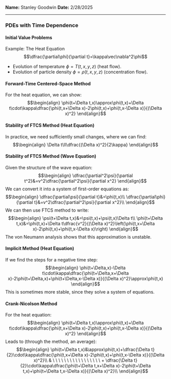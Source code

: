 **Name:** Stanley Goodwin
**Date:** 2/28/2025

---
### PDEs with Time Dependence
#### Initial Value Problems
Example: The Heat Equation
$$\dfrac{\partial\phi}{\partial t}=\kappa\vec\nabla^2\phi$$
 - Evolution of temperature $\phi=T(t,x,y,z)$ (heat flow).
 - Evolution of particle density $\phi=\rho(t,x,y,z)$ (concentration flow).
#### Forward-Time Centered-Space Method
For the heat equation, we can show:
$$\begin{align}
\phi(t+\Delta t,x)\approx\phi(t,x)+\Delta t\cdot\kappa\dfrac{\phi(t,x+\Delta x)-2\phi(t,x)+\phi(t,x-\Delta x)}{(\Delta x)^2}
\end{align}$$
#### Stability of FTCS Method (Heat Equation)
In practice, we need sufficiently small changes, where we can find:
$$\begin{align}
\Delta t\ll\dfrac{(\Delta x)^2}{2\kappa}
\end{align}$$
#### Stability of FTCS Method (Wave Equation)
Given the structure of the wave equation:
$$\begin{align}
\dfrac{\partial^2\psi}{\partial t^2}&=v^2\dfrac{\partial^2\psi}{\partial x^2}
\end{align}$$
We can convert it into a system of first-order equations as:
$$\begin{align}
\dfrac{\partial\psi}{\partial t}&=\phi(t,x)\\
\dfrac{\partial\phi}{\partial t}&=v^2\dfrac{\partial^2\psi}{\partial x^2}\\
\end{align}$$
We can then use FTCS method to write:
$$\begin{align}
\psi(t+\Delta t,x)&=\psi(t,x)+\psi(t,x)\Delta t\\
\phi(t+\Delta t,x)&=\phi(t,x)+\Delta t\dfrac{v^2}{(\Delta x)^2}\left(\phi(t,x+\Delta x)-2\phi(t,x)+\phi(t,x-\Delta x)\right)
\end{align}$$
The von Neumann analysis shows that this approximation is unstable.

#### Implicit Method (Heat Equation)
If we find the steps for a negative time step:
$$\begin{align}
\phi(t+\Delta,x)-\Delta t\cdot\kappa\dfrac{\phi(t+\Delta,x+\Delta x)-2\phi(t+\Delta,x)+\phi(t+\Delta,x-\Delta x)}{(\Delta x)^2}\approx\phi(t,x)
\end{align}$$
This is sometimes more stable, since they solve a system of equations.

#### Crank-Nicolson Method
For the heat equation:
$$\begin{align}
\phi(t+\Delta t,x)\approx\phi(t,x)+\Delta t\cdot\kappa\dfrac{\phi(t,x+\Delta x)-2\phi(t,x)+\phi(t,x-\Delta x)}{(\Delta x)^2}
\end{align}$$
Leads to (through the method, an average):
$$\begin{align}
\phi(t+\Delta t,x)&\approx\phi(t,x)+\dfrac{\Delta t}{2}\cdot\kappa\dfrac{\phi(t,x+\Delta x)-2\phi(t,x)+\phi(t,x-\Delta x)}{(\Delta x)^2}\\
& \ \ \ \ \ \ \ \ \ \ \ \ \ \ \ \ \ +
\dfrac{\Delta t}{2}\cdot\kappa\dfrac{\phi(t+\Delta t,x+\Delta x)-2\phi(t+\Delta t,x)+\phi(t+\Delta t,x-\Delta x)}{(\Delta x)^2}\\
\end{align}$$
